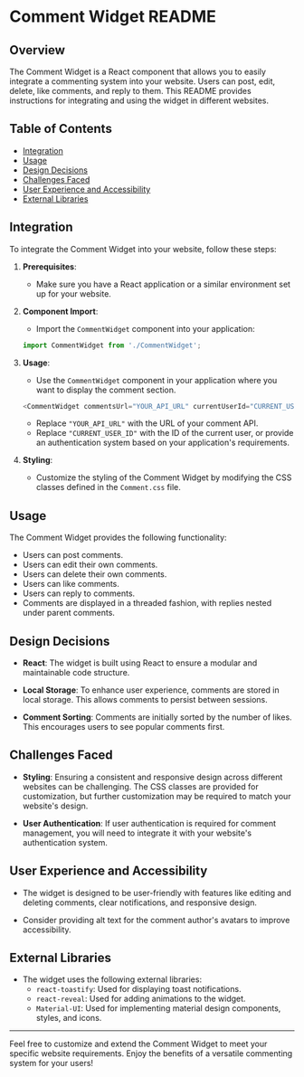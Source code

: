 # Comment Widget README

## Overview

The Comment Widget is a React component that allows you to easily integrate a commenting system into your website. Users can post, edit, delete, like comments, and reply to them. This README provides instructions for integrating and using the widget in different websites.

## Table of Contents
- [Integration](#integration)
- [Usage](#usage)
- [Design Decisions](#design-decisions)
- [Challenges Faced](#challenges-faced)
- [User Experience and Accessibility](#user-experience-and-accessibility)
- [External Libraries](#external-libraries)

## Integration

To integrate the Comment Widget into your website, follow these steps:

1. **Prerequisites**:
   - Make sure you have a React application or a similar environment set up for your website.

2. **Component Import**:
   - Import the `CommentWidget` component into your application:

    ```javascript
    import CommentWidget from './CommentWidget';
    ```

3. **Usage**:
   - Use the `CommentWidget` component in your application where you want to display the comment section.

    ```javascript
    <CommentWidget commentsUrl="YOUR_API_URL" currentUserId="CURRENT_USER_ID" />
    ```

   - Replace `"YOUR_API_URL"` with the URL of your comment API.
   - Replace `"CURRENT_USER_ID"` with the ID of the current user, or provide an authentication system based on your application's requirements.

4. **Styling**:
   - Customize the styling of the Comment Widget by modifying the CSS classes defined in the `Comment.css` file.

## Usage

The Comment Widget provides the following functionality:

- Users can post comments.
- Users can edit their own comments.
- Users can delete their own comments.
- Users can like comments.
- Users can reply to comments.
- Comments are displayed in a threaded fashion, with replies nested under parent comments.

## Design Decisions

- **React**: The widget is built using React to ensure a modular and maintainable code structure.

- **Local Storage**: To enhance user experience, comments are stored in local storage. This allows comments to persist between sessions.

- **Comment Sorting**: Comments are initially sorted by the number of likes. This encourages users to see popular comments first.

## Challenges Faced

- **Styling**: Ensuring a consistent and responsive design across different websites can be challenging. The CSS classes are provided for customization, but further customization may be required to match your website's design.

- **User Authentication**: If user authentication is required for comment management, you will need to integrate it with your website's authentication system.

## User Experience and Accessibility

- The widget is designed to be user-friendly with features like editing and deleting comments, clear notifications, and responsive design.

- Consider providing alt text for the comment author's avatars to improve accessibility.

## External Libraries

- The widget uses the following external libraries:
  - `react-toastify`: Used for displaying toast notifications.
  - `react-reveal`: Used for adding animations to the widget.
  - `Material-UI`: Used for implementing material design components, styles, and icons.

---

Feel free to customize and extend the Comment Widget to meet your specific website requirements. Enjoy the benefits of a versatile commenting system for your users!
